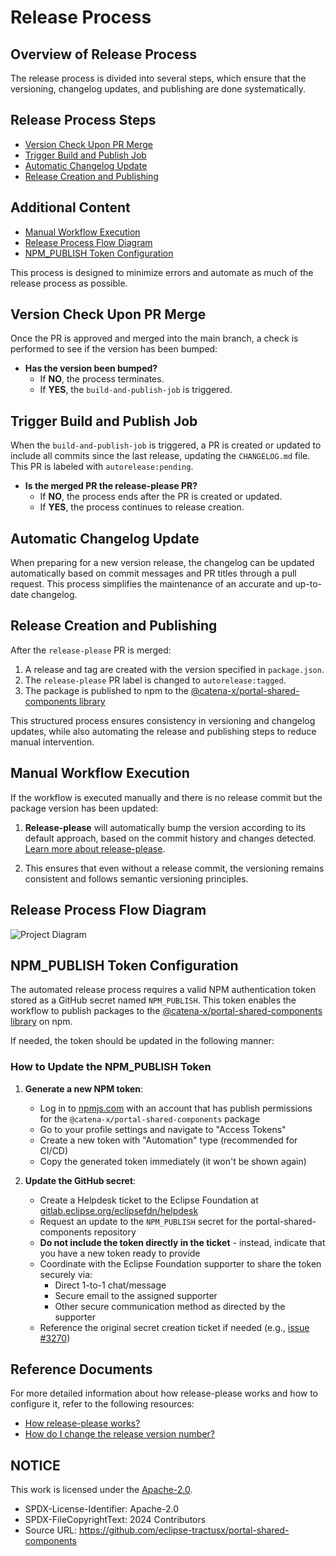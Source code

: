 # Release Process

## Overview of Release Process

The release process is divided into several steps, which ensure that the versioning, changelog updates, and publishing are done systematically.

## Release Process Steps

- [Version Check Upon PR Merge](#version-check-upon-pr-merge)
- [Trigger Build and Publish Job](#trigger-build-and-publish-job)
- [Automatic Changelog Update](#automatic-changelog-update)
- [Release Creation and Publishing](#release-creation-and-publishing)

## Additional Content

- [Manual Workflow Execution](#manual-workflow-execution)
- [Release Process Flow Diagram](#release-process-flow-diagram)
- [NPM_PUBLISH Token Configuration](#npm_publish-token-configuration)

This process is designed to minimize errors and automate as much of the release process as possible.

## Version Check Upon PR Merge

Once the PR is approved and merged into the main branch, a check is performed to see if the version has been bumped:

- **Has the version been bumped?**
  - If **NO**, the process terminates.
  - If **YES**, the `build-and-publish-job` is triggered.

## Trigger Build and Publish Job

When the `build-and-publish-job` is triggered, a PR is created or updated to include all commits since the last release, updating the `CHANGELOG.md` file. This PR is labeled with `autorelease:pending`.

- **Is the merged PR the release-please PR?**
  - If **NO**, the process ends after the PR is created or updated.
  - If **YES**, the process continues to release creation.

## Automatic Changelog Update

When preparing for a new version release, the changelog can be updated automatically based on commit messages and PR titles through a pull request. This process simplifies the maintenance of an accurate and up-to-date changelog.

## Release Creation and Publishing

After the `release-please` PR is merged:

1. A release and tag are created with the version specified in `package.json`.
2. The `release-please` PR label is changed to `autorelease:tagged`.
3. The package is published to npm to the [@catena-x/portal-shared-components library](https://npmjs.com/package/@catena-x/portal-shared-components)

This structured process ensures consistency in versioning and changelog updates, while also automating the release and publishing steps to reduce manual intervention.

## Manual Workflow Execution

If the workflow is executed manually and there is no release commit but the package version has been updated:

1. **Release-please** will automatically bump the version according to its default approach, based on the commit history and changes detected. [Learn more about release-please](https://github.com/googleapis/release-please?tab=readme-ov-file#release-please).

2. This ensures that even without a release commit, the versioning remains consistent and follows semantic versioning principles.

## Release Process Flow Diagram

![Project Diagram](../../static/release-process.png)

## NPM_PUBLISH Token Configuration

The automated release process requires a valid NPM authentication token stored as a GitHub secret named `NPM_PUBLISH`. This token enables the workflow to publish packages to the [@catena-x/portal-shared-components library](https://npmjs.com/package/@catena-x/portal-shared-components) on npm.

If needed, the token should be updated in the following manner:

### How to Update the NPM_PUBLISH Token

1. **Generate a new NPM token**:

   - Log in to [npmjs.com](https://www.npmjs.com/) with an account that has publish permissions for the `@catena-x/portal-shared-components` package
   - Go to your profile settings and navigate to "Access Tokens"
   - Create a new token with "Automation" type (recommended for CI/CD)
   - Copy the generated token immediately (it won't be shown again)

2. **Update the GitHub secret**:
   - Create a Helpdesk ticket to the Eclipse Foundation at [gitlab.eclipse.org/eclipsefdn/helpdesk](https://gitlab.eclipse.org/eclipsefdn/helpdesk/-/issues)
   - Request an update to the `NPM_PUBLISH` secret for the portal-shared-components repository
   - **Do not include the token directly in the ticket** - instead, indicate that you have a new token ready to provide
   - Coordinate with the Eclipse Foundation supporter to share the token securely via:
     - Direct 1-to-1 chat/message
     - Secure email to the assigned supporter
     - Other secure communication method as directed by the supporter
   - Reference the original secret creation ticket if needed (e.g., [issue #3270](https://gitlab.eclipse.org/eclipsefdn/helpdesk/-/issues/3270))

## Reference Documents

For more detailed information about how release-please works and how to configure it, refer to the following resources:

- [How release-please works?](https://github.com/googleapis/release-please?tab=readme-ov-file#how-should-i-write-my-commits)
- [How do I change the release version number?](https://github.com/googleapis/release-please?tab=readme-ov-file#how-do-i-change-the-version-number)

## NOTICE

This work is licensed under the [Apache-2.0](https://www.apache.org/licenses/LICENSE-2.0).

- SPDX-License-Identifier: Apache-2.0
- SPDX-FileCopyrightText: 2024 Contributors
- Source URL: https://github.com/eclipse-tractusx/portal-shared-components

